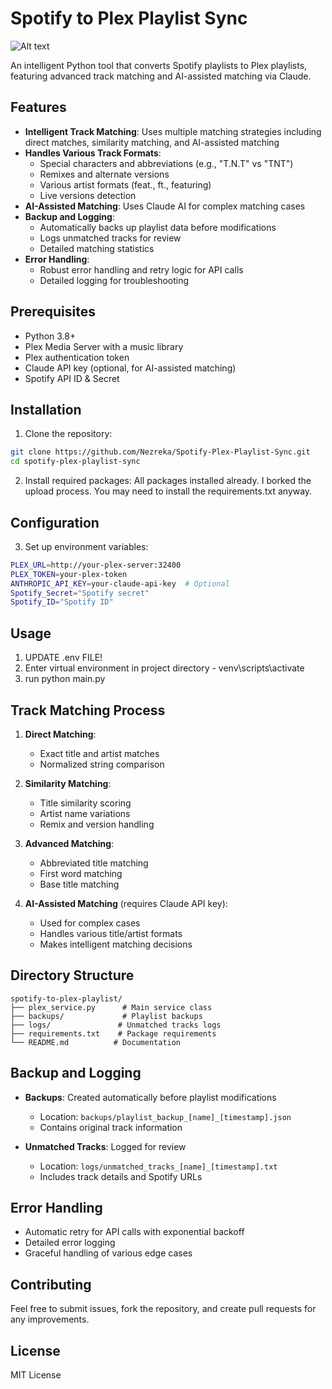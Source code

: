 
# Spotify to Plex Playlist Sync


![Alt text](https://i.imgur.com/Q6ST4Sw.png)


An intelligent Python tool that converts Spotify playlists to Plex playlists, featuring advanced track matching and AI-assisted matching via Claude.

## Features

- **Intelligent Track Matching**: Uses multiple matching strategies including direct matches, similarity matching, and AI-assisted matching
- **Handles Various Track Formats**: 
  - Special characters and abbreviations (e.g., "T.N.T" vs "TNT")
  - Remixes and alternate versions
  - Various artist formats (feat., ft., featuring)
  - Live versions detection
- **AI-Assisted Matching**: Uses Claude AI for complex matching cases
- **Backup and Logging**:
  - Automatically backs up playlist data before modifications
  - Logs unmatched tracks for review
  - Detailed matching statistics
- **Error Handling**: 
  - Robust error handling and retry logic for API calls
  - Detailed logging for troubleshooting

## Prerequisites

- Python 3.8+
- Plex Media Server with a music library
- Plex authentication token
- Claude API key (optional, for AI-assisted matching)
- Spotify API ID & Secret

## Installation

1. Clone the repository:
```bash
git clone https://github.com/Nezreka/Spotify-Plex-Playlist-Sync.git
cd spotify-plex-playlist-sync
```

2. Install required packages:
  All packages installed already. I borked the upload process.
  You may need to install the requirements.txt anyway.


## Configuration



3. Set up environment variables:
```bash
PLEX_URL=http://your-plex-server:32400
PLEX_TOKEN=your-plex-token
ANTHROPIC_API_KEY=your-claude-api-key  # Optional
Spotify_Secret="Spotify secret"
Spotify_ID="Spotify ID"
```

## Usage
1. UPDATE .env FILE!
2. Enter virtual environment in project directory - venv\scripts\activate
3. run python main.py

## Track Matching Process

1. **Direct Matching**:
   - Exact title and artist matches
   - Normalized string comparison

2. **Similarity Matching**:
   - Title similarity scoring
   - Artist name variations
   - Remix and version handling

3. **Advanced Matching**:
   - Abbreviated title matching
   - First word matching
   - Base title matching

4. **AI-Assisted Matching** (requires Claude API key):
   - Used for complex cases
   - Handles various title/artist formats
   - Makes intelligent matching decisions

## Directory Structure

```
spotify-to-plex-playlist/
├── plex_service.py      # Main service class
├── backups/             # Playlist backups
├── logs/               # Unmatched tracks logs
├── requirements.txt    # Package requirements
└── README.md          # Documentation
```

## Backup and Logging

- **Backups**: Created automatically before playlist modifications
  - Location: `backups/playlist_backup_[name]_[timestamp].json`
  - Contains original track information

- **Unmatched Tracks**: Logged for review
  - Location: `logs/unmatched_tracks_[name]_[timestamp].txt`
  - Includes track details and Spotify URLs

## Error Handling

- Automatic retry for API calls with exponential backoff
- Detailed error logging
- Graceful handling of various edge cases

## Contributing

Feel free to submit issues, fork the repository, and create pull requests for any improvements.

## License

MIT License


